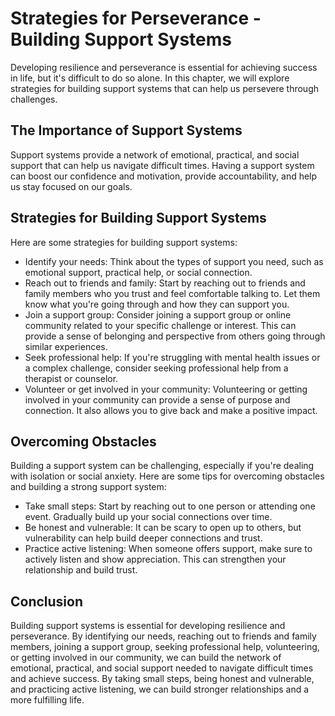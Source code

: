Strategies for Perseverance - Building Support Systems
===============================================================

Developing resilience and perseverance is essential for achieving success in life, but it's difficult to do so alone. In this chapter, we will explore strategies for building support systems that can help us persevere through challenges.

The Importance of Support Systems
---------------------------------

Support systems provide a network of emotional, practical, and social support that can help us navigate difficult times. Having a support system can boost our confidence and motivation, provide accountability, and help us stay focused on our goals.

Strategies for Building Support Systems
---------------------------------------

Here are some strategies for building support systems:

* Identify your needs: Think about the types of support you need, such as emotional support, practical help, or social connection.
* Reach out to friends and family: Start by reaching out to friends and family members who you trust and feel comfortable talking to. Let them know what you're going through and how they can support you.
* Join a support group: Consider joining a support group or online community related to your specific challenge or interest. This can provide a sense of belonging and perspective from others going through similar experiences.
* Seek professional help: If you're struggling with mental health issues or a complex challenge, consider seeking professional help from a therapist or counselor.
* Volunteer or get involved in your community: Volunteering or getting involved in your community can provide a sense of purpose and connection. It also allows you to give back and make a positive impact.

Overcoming Obstacles
--------------------

Building a support system can be challenging, especially if you're dealing with isolation or social anxiety. Here are some tips for overcoming obstacles and building a strong support system:

* Take small steps: Start by reaching out to one person or attending one event. Gradually build up your social connections over time.
* Be honest and vulnerable: It can be scary to open up to others, but vulnerability can help build deeper connections and trust.
* Practice active listening: When someone offers support, make sure to actively listen and show appreciation. This can strengthen your relationship and build trust.

Conclusion
----------

Building support systems is essential for developing resilience and perseverance. By identifying our needs, reaching out to friends and family members, joining a support group, seeking professional help, volunteering, or getting involved in our community, we can build the network of emotional, practical, and social support needed to navigate difficult times and achieve success. By taking small steps, being honest and vulnerable, and practicing active listening, we can build stronger relationships and a more fulfilling life.
